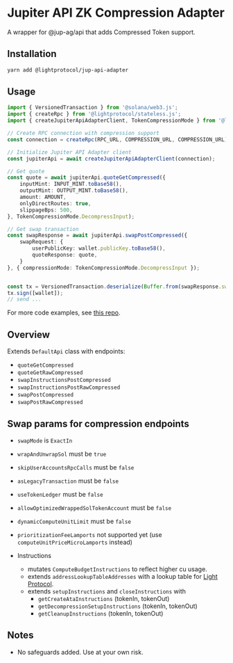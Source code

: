 # Jupiter API ZK Compression Adapter

A wrapper for @jup-ag/api that adds Compressed Token support.

## Installation

```bash
yarn add @lightprotocol/jup-api-adapter
```

## Usage

```typescript
import { VersionedTransaction } from '@solana/web3.js';
import { createRpc } from '@lightprotocol/stateless.js';
import { createJupiterApiAdapterClient, TokenCompressionMode } from '@lightprotocol/jup-api-adapter';

// Create RPC connection with compression support
const connection = createRpc(RPC_URL, COMPRESSION_URL, COMPRESSION_URL);

// Initialize Jupiter API Adapter client
const jupiterApi = await createJupiterApiAdapterClient(connection);

// Get quote
const quote = await jupiterApi.quoteGetCompressed({
    inputMint: INPUT_MINT.toBase58(),
    outputMint: OUTPUT_MINT.toBase58(),
    amount: AMOUNT,
    onlyDirectRoutes: true,
    slippageBps: 500,
}, TokenCompressionMode.DecompressInput);

// Get swap transaction
const swapResponse = await jupiterApi.swapPostCompressed({
    swapRequest: {
        userPublicKey: wallet.publicKey.toBase58(),
        quoteResponse: quote,
    }
}, { compressionMode: TokenCompressionMode.DecompressInput });


const tx = VersionedTransaction.deserialize(Buffer.from(swapResponse.swapTransaction, 'base64'));
tx.sign([wallet]);
// send ...

```

For more code examples, see [this repo](https://github.com/Lightprotocol/example-jupiter-swap-node/blob/main).


## Overview

Extends `DefaultApi` class with endpoints:

- `quoteGetCompressed`
- `quoteGetRawCompressed`
- `swapInstructionsPostCompressed`
- `swapInstructionsPostRawCompressed`
- `swapPostCompressed`
- `swapPostRawCompressed`

## Swap params for compression endpoints

- `swapMode` is `ExactIn`
- `wrapAndUnwrapSol` must be `true`
- `skipUserAccountsRpcCalls` must be `false`
- `asLegacyTransaction` must be `false`
- `useTokenLedger` must be `false`
- `allowOptimizedWrappedSolTokenAccount` must be `false`
- `dynamicComputeUnitLimit` must be `false`
- `prioritizationFeeLamports` not supported yet (use `computeUnitPriceMicroLamports` instead)

- Instructions
    - mutates `ComputeBudgetInstructions` to reflect higher cu usage.
    - extends `addressLookupTableAddresses` with a lookup table for [Light Protocol](https://www.zkcompression.com/developers/protocol-addresses-and-urls#lookup-tables).
    - extends `setupInstructions` and `closeInstructions` with
        - `getCreateAtaInstructions` (tokenIn, tokenOut)
        - `getDecompressionSetupInstructions` (tokenIn, tokenOut)
        - `getCleanupInstructions` (tokenIn, tokenOut)


## Notes

- No safeguards added. Use at your own risk.
